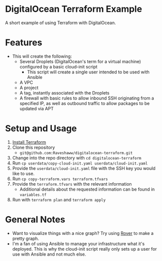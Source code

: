 # DigitalOcean Terraform Example
A short example of using Terraform with DigitalOcean.
# Features
- This will create the following:
    - Several Droplets (DigitalOcean's term for a virtual machine) configured by a basic cloud-init script
        - This script will create a single user intended to be used with Ansible
    - A VPC
    - A project
    - A tag, instantly associated with the Droplets
    - A firewall with basic rules to allow inbound SSH originating from a specified IP, as well as outbound traffic to allow packages to be updated via APT
# Setup and Usage
1. [Install Terraform](https://developer.hashicorp.com/terraform/downloads?ajs_aid=2255c4dc-e3ee-45a0-ad0f-7275b943cdae&product_intent=terraform)
2. Clone this repository
    - `git@github.com:Raveshaww/digitalocean-terraform.git`
3. Change into the repo directory with `cd digitalocean-terraform`
4. Run `cp userdata/copy-cloud-init.yaml userdata/cloud-init.yaml`
5. Provide the `userdata/cloud-init.yaml` file with the SSH key you would like to use.
6. Run `cp copy-terraform.vars terraform.tfvars`
7. Provide the `terraform.tfvars` with the relevant information
    - Additional details about the requested information can be found in `variables.tf`
8. Run with `terraform plan` and `terraform apply`
# General Notes
- Want to visualize things with a nice graph? Try using [Rover](https://github.com/im2nguyen/rover) to make a pretty graph.
- I'm a fan of using Ansible to manage your infrastructure what it's deployed. This is why the cloud-init script really only sets up a user for use with Ansible and not much else.
